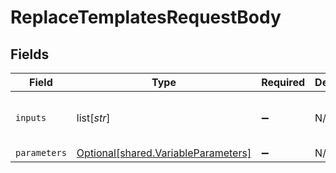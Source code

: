 # ReplaceTemplatesRequestBody


## Fields

| Field                                                                                | Type                                                                                 | Required                                                                             | Description                                                                          | Example                                                                              |
| ------------------------------------------------------------------------------------ | ------------------------------------------------------------------------------------ | ------------------------------------------------------------------------------------ | ------------------------------------------------------------------------------------ | ------------------------------------------------------------------------------------ |
| `inputs`                                                                             | list[*str*]                                                                          | :heavy_minus_sign:                                                                   | N/A                                                                                  | Hello, {{contact.first_name}}!<br/><br/>{{{brand.signature}}}<br/>                   |
| `parameters`                                                                         | [Optional[shared.VariableParameters]](undefined/models/shared/variableparameters.md) | :heavy_minus_sign:                                                                   | N/A                                                                                  |                                                                                      |